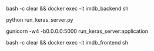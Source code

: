 bash -c clear && docker exec -it imdb_backend sh

python run_keras_server.py


gunicorn -w4 -b0.0.0.0:5000 run_keras_server:application


bash -c clear && docker exec -it imdb_frontend sh
